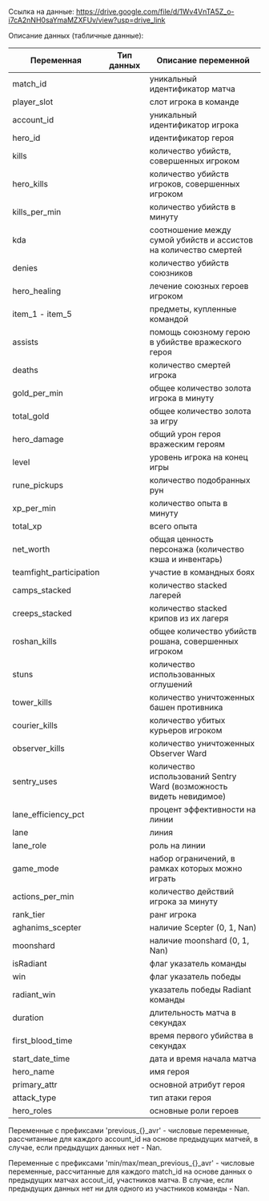 Ссылка на данные: https://drive.google.com/file/d/1Wv4VnTA5Z_o-i7cA2nNH0saYmaMZXFUv/view?usp=drive_link

Описание данных (табличные данные): 
  
| Переменная                | Тип данных | Описание переменной                                          |
|---------------------------|------------|-------------------------------------------------------------|
| match_id                  |            | уникальный идентификатор матча                               |
| player_slot               |            | слот игрока в команде                                       |
| account_id                |            | уникальный идентификатор игрока                              |
| hero_id                   |            | идентификатор героя                                         |
| kills                     |            | количество убийств, совершенных игроком                     |
| hero_kills                |            | количество убийств игроков, совершенных игроком            |
| kills_per_min             |            | количество убийств в минуту                                  |
| kda                       |            | соотношение между сумой убийств и ассистов на количество смертей |
| denies                    |            | количество убийств союзников                                 |
| hero_healing              |            | лечение союзных героев игроком                              |
| item_1 - item_5          |            | предметы, купленные командой                                 |
| assists                   |            | помощь союзному герою в убийстве вражеского героя          |
| deaths                    |            | количество смертей игрока                                    |
| gold_per_min              |            | общее количество золота игрока в минуту                     |
| total_gold                |            | общее количество золота за игру                              |
| hero_damage               |            | общий урон героя вражеским героям                           |
| level                     |            | уровень игрока на конец игры                                 |
| rune_pickups              |            | количество подобранных рун                                   |
| xp_per_min                |            | количество опыта в минуту                                    |
| total_xp                  |            | всего опыта                                                 |
| net_worth                 |            | общая ценность персонажа (количество кэша и инвентарь)    |
| teamfight_participation    |            | участие в командных боях                                     |
| camps_stacked             |            | количество stacked лагерей                                   |
| creeps_stacked            |            | количество stacked крипов из их лагеря                      |
| roshan_kills              |            | общее количество убийств рошана, совершенных игроком       |
| stuns                     |            | количество использованных оглушений                          |
| tower_kills               |            | количество уничтоженных башен противника                    |
| courier_kills             |            | количество убитых курьеров игроком                          |
| observer_kills            |            | количество уничтоженных Observer Ward                        |
| sentry_uses               |            | количество использований Sentry Ward (возможность видеть невидимое) |
| lane_efficiency_pct       |            | процент эффективности на линии                               |
| lane                      |            | линия                                                       |
| lane_role                 |            | роль на линии                                              |
| game_mode                 |            | набор ограничений, в рамках которых можно играть           |
| actions_per_min           |            | количество действий игрока за минуту                        |
| rank_tier                 |            | ранг игрока                                                |
| aghanims_scepter          |            | наличие Scepter (0, 1, Nan)                                 |
| moonshard                 |            | наличие moonshard (0, 1, Nan)                               |
| isRadiant                 |            | флаг указатель команды                                      |
| win                       |            | флаг указатель победы                                      |
| radiant_win               |            | указатель победы Radiant команды                            |
| duration                  |            | длительность матча в секундах                               |
| first_blood_time          |            | время первого убийства в секундах                           |
| start_date_time           |            | дата и время начала матча                                   |
| hero_name                 |            | имя героя                                                  |
| primary_attr              |            | основной атрибут героя                                     |
| attack_type               |            | тип атаки героя                                            |
| hero_roles                |            | основные роли героев                                       |


Переменные с префиксами 'previous_{}_avr' - числовые переменные, рассчитанные для каждого account_id на основе предыдущих матчей, в случае, если предыдущих данных нет - Nan. 

Переменные с префиксами 'min/max/mean_previous_{}_avr' - числовые переменные, рассчитанные для каждого match_id на основе данных о предыдущих матчах accout_id, участников матча. В случае, если предыдущих данных нет ни для одного из участников команды -  Nan.
